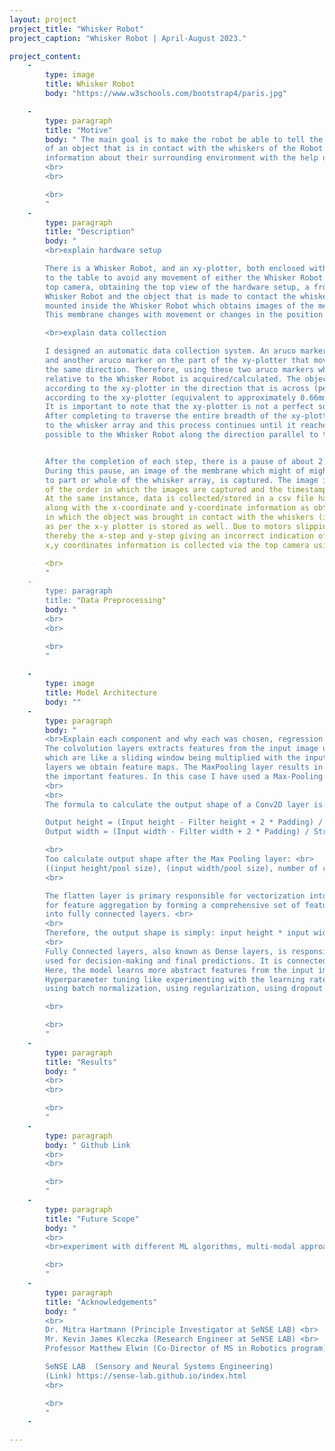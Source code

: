```yaml
---
layout: project
project_title: "Whisker Robot"
project_caption: "Whisker Robot | April-August 2023."

project_content:
    - 
        type: image
        title: Whisker Robot
        body: "https://www.w3schools.com/bootstrap4/paris.jpg"

    -
        type: paragraph
        title: "Motive"
        body: " The main goal is to make the robot be able to tell the position (x-coordinate, y-coordinate) <br>
        of an object that is in contact with the whiskers of the Robot. This is inspired by how rats are able to obtain <br>
        information about their surrounding environment with the help of their whiskers. <br>
        <br>
        <br>

        <br>
        "
    -
        type: paragraph
        title: "Description"
        body: "
        <br>explain hardware setup

        There is a Whisker Robot, and an xy-plotter, both enclosed within an arena. They are actually clamped <br>
        to the table to avoid any movement of either the Whisker Robot or the xy-plotter setup. There is a  <br>
        top camera, obtaining the top view of the hardware setup, a front-camera obtaining a front-view of the <br>
        Whisker Robot and the object that is made to contact the whiskers, then there is an interior camera <br>
        mounted inside the Whisker Robot which obtains images of the membrane which is attatched to the whiskers. <br>
        This membrane changes with movement or changes in the position of any of the 9 whiskers of the whisker array. <br>

        <br>explain data collection

        I designed an automatic data collection system. An aruco marker is plaaced on the Whisker Robot which is stationary, <br>
        and another aruco marker on the part of the xy-plotter that moves along with the object the same magnitude and in  <br>
        the same direction. Therefore, using these two aruco markers which is read from the top camera, the object position <br>
        relative to the Whisker Robot is acquired/calculated. The object is moved by a step size of two units (approximately 0.89mm) <br>
        according to the xy-plotter in the direction that is across (perpendicular) to the whisker array and by a step size of two units 
        according to the xy-plotter (equivalent to approximately 0.66mm) in the direction along (parallel) to the whisker array.
        It is important to note that the xy-plotter is not a perfect square hence the difference in the step size value across x and y.
        After completing to traverse the entire breadth of the xy-plotter through mutliple steps, the object is moved a step parallel
        to the whisker array and this process continues until it reaches the start (0,0) point of the xy plotter which is the closest
        possible to the Whisker Robot along the direction parallel to the whisker array.


        After the completion of each step, there is a pause of about 2 seconds before the xy-plotter is instructed to take the next step.
        During this pause, an image of the membrane which might of might not have changed slightly depending on the contact or no contact of the object 
        to part or whole of the whisker array, is captured. The image is saved with a name i.e "Serialno._Timestamp", where the Serial_no. is indicative 
        of the order in which the images are captured and the timestamp is indicative of the time (YY-MM-DD-HH-MM-SS-&#181). 
        At the same instance, data is collected/stored in a csv file having the same serial number and timestamp under their respective columns,
        along with the x-coordinate and y-coordinate information as obtained by the aruco markers detected from the top camera, the direction 
        in which the object was brought in contact with the whiskers (i.e left or right) is stored, and the x-step and y-step information 
        as per the x-y plotter is stored as well. Due to motors slipping, the object might not end up at the commanded position each time
        thereby the x-step and y-step giving an incorrect indication of the actual position of the object. This issue is accounted for as the 
        x,y coordinates information is collected via the top camera using aruco markers yielding far more accurate readings.

        <br>
        "  
    -
        type: paragraph
        title: "Data Preprocessing"
        body: " 
        <br>
        <br>

        <br>
        "
        
    -
        type: image
        title: Model Architecture
        body: ""
    -
        type: paragraph
        body: "
        <br>Explain each component and why each was chosen, regression output etc. <br>
        The colvolution layers extracts features from the input image using filters or weights/matrices <br>
        which are like a sliding window being multiplied with the input pixels. From the convolution <br>
        layers we obtain feature maps. The MaxPooling layer results in a downsampling picking up only <br>
        the important features. In this case I have used a Max-Pooling layer with pool size (2,2),  <br>
        <br>
        <br>
        The formula to calculate the output shape of a Conv2D layer is: <br>

        Output height = (Input height - Filter height + 2 * Padding) / Stride + 1 <br>
        Output width = (Input width - Filter width + 2 * Padding) / Stride + 1 <br>

        <br>
        Too calculate output shape after the Max Pooling layer: <br>
        ((input height/pool size), (input width/pool size), number of channels) <br>
        <br>

        The flatten layer is primary responsible for vectorization into a 1D (one-dimension),        <br>
        for feature aggregation by forming a comprehensive set of features, and to aid in transition <br>
        into fully connected layers. <br>
        <br>
        Therefore, the output shape is simply: input height * input width * number of channels <br>
        <br>
        Fully Connected layers, also known as Dense layers, is responsible for end to end learning,  <br>
        used for decision-making and final predictions. It is connected to all th neurons of the previous layer. <br>                         
        Here, the model learns more abstract features from the input image. <br>
        Hyperparameter tuning like experimenting with the learning rate,number of layers, number of filters in each layer, <br>
        using batch normalization, using regularization, using dropout layers can be done to try to achieve improved results. <br>

        <br>

        <br>
        "
    -
        type: paragraph
        title: "Results"
        body: "
        <br>
        <br>

        <br>
        "
    -
        type: paragraph
        body: " Github Link
        <br>
        <br>

        <br>
        "
    -
        type: paragraph
        title: "Future Scope"
        body: "
        <br>
        <br>experiment with different ML algorithms, multi-modal approaches, predict shape, calculations

        <br>
        " 
    -
        type: paragraph
        title: "Acknowledgements"
        body: "
        <br>
        Dr. Mitra Hartmann (Principle Investigator at SeNSE LAB) <br>
        Mr. Kevin James Kleczka (Research Engineer at SeNSE LAB) <br>
        Professor Matthew Elwin (Co-Director of MS in Robotics program) <br>

        SeNSE LAB  (Sensory and Neural Systems Engineering)
        (Link) https://sense-lab.github.io/index.html
        <br>

        <br>
        "
    -

---
```


